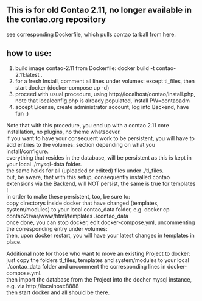 ## This is for old Contao 2.11, no longer available in the contao.org repository

see corresponding Dockerfile, which pulls contao tarball from here.  

## how to use:
1. build image contao-2.11 from Dockerfile: docker build -t contao-2.11:latest .
2. for a fresh Install, comment all lines under volumes: except tl_files, then start docker (docker-compose up -d)
3. proceed with usual procedure, using http://localhost/contao/install.php, note that localconfig.php is already populated, install PW=contaoadm
4. accept License, create administrator account, log into Backend, have fun :)

Note that with this procedure, you end up with a contao 2.11 core installation, no plugins, no theme whatsoever.  
if you want to have your consequent work to be persistent, you will have to add entries to the volumes: section depending on what you install/configure.  
everything that resides in the database, will be persistent as this is kept in your local ./mysql-data folder.  
the same holds for all (uploaded or edited) files under ./tl_files.  
but, be aware, that with this setup, consequently installed contao extensions via the Backend, will NOT persist, the same is true for templates !  
in order to make these persistent, too, be sure to:  
copy directorys inside docker that have changed (templates, system/modules) to your local contao_data folder, e.g.
docker cp contao2:/var/www/html/templates ./contao_data  
once done, you can stop docker, edit docker-compose.yml, uncommenting the corresponding entry under volumes:  
then, upon docker restart, you will have your latest changes in templates in place.  

Additional note for those who want to move an existing Project to docker:  
just copy the folders tl_files, templates and system/modules to your local ./contao_data folder and uncomment the corresponding lines in docker-compose.yml.  
then import the database from the Project into the docher mysql instance, e.g. via http://localhost:8888  
then start docker and all should be there.
